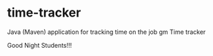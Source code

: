 # time-tracker
Java (Maven) application for tracking time on the job
gm
Time tracker

Good Night Students!!!
